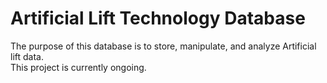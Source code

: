# **Artificial Lift Technology Database**
The purpose of this database is to store, manipulate, and analyze Artificial lift data.<br>
This project is currently ongoing.
